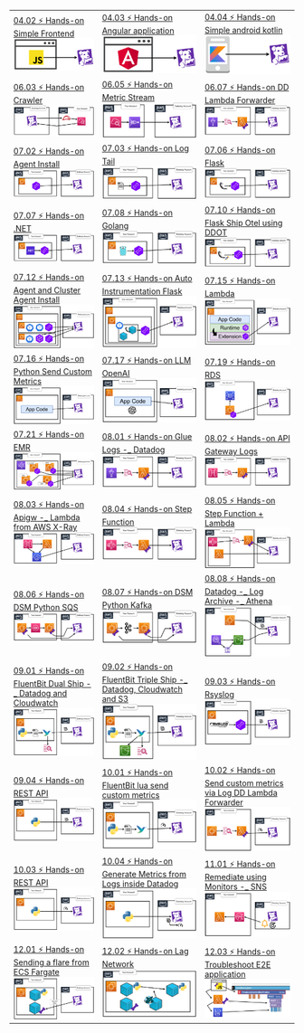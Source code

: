 ||||
|-|-|-|
|[04.02 ⚡ Hands-on Simple Frontend](./course/04.02%20⚡%20Hands-on%20Simple%20Frontend.md)  ![](./imgs/6c11decad6c54b3eb90b39139d8505b5.png)|[04.03 ⚡ Hands-on Angular application](./course/04.03%20⚡%20Hands-on%20Angular%20application.md)  ![](./imgs/18a89e0680cc40a3824c241360107047.png)|[04.04 ⚡ Hands-on Simple android kotlin](./course/04.04%20⚡%20Hands-on%20Simple%20android%20kotlin.md)  ![](./imgs/51603129560841e28761463f0029460e.png)|[05.01 ⚡ Hands-on Frontend -_ Lambda -_ DynamoDB](./course/05.01%20⚡%20Hands-on%20Frontend%20-_%20Lambda%20-_%20DynamoDB.md)  ![](./imgs/4a64ec6dae78401fb0a5e0e586bd9df6.png)|
|[06.03 ⚡ Hands-on Crawler](./course/06.03%20⚡%20Hands-on%20Crawler.md)  ![](./imgs/f99909e225124430bef663e93e32c022.png)|[06.05 ⚡ Hands-on Metric Stream](./course/06.05%20⚡%20Hands-on%20Metric%20Stream.md)  ![](./imgs/59cf2fe45dff4216af135bc4f5232946.png)|[06.07 ⚡ Hands-on DD Lambda Forwarder](./course/06.07%20⚡%20Hands-on%20DD%20Lambda%20Forwarder.md)  ![](./imgs/96465d4bf5ea4c2a88f5bf073e1cbec9.png)|
|[07.02 ⚡ Hands-on Agent Install](./course/07.02%20⚡%20Hands-on%20Agent%20Install.md)  ![](./imgs/e24e688a55154acaa281029792dacf1c.png)|[07.03 ⚡ Hands-on Log Tail](./course/07.03%20⚡%20Hands-on%20Log%20Tail.md)  ![](./imgs/cda28b5b8f6044fdbb667713dd629ff5.png)|[07.06 ⚡ Hands-on Flask](./course/07.06%20⚡%20Hands-on%20Flask.md)  ![](./imgs/61aa1a6d71a943e78c5bc9b811618639.png)|
|[07.07 ⚡ Hands-on .NET](./course/07.07%20⚡%20Hands-on%20.NET.md)  ![](./imgs/b1fa3f7fd73945d4a8ac22cffe6939f7.png)|[07.08 ⚡ Hands-on Golang](./course/07.08%20⚡%20Hands-on%20Golang.md)  ![](./imgs/756e95357a0c44a6b08c0746dabca9f9.png)|[07.10 ⚡ Hands-on Flask Ship Otel using DDOT](./course/07.10%20⚡%20Hands-on%20Flask%20Ship%20Otel%20using%20DDOT.md)  ![](./imgs/7425d9ce3cea47b9a454b4058835838c.png)|
|[07.12 ⚡ Hands-on Agent and Cluster Agent Install](./course/07.12%20⚡%20Hands-on%20Agent%20and%20Cluster%20Agent%20Install.md)  ![](./imgs/8c1453c702404a62878e8b2120e7baaa.png)|[07.13 ⚡ Hands-on Auto Instrumentation Flask](./course/07.13%20⚡%20Hands-on%20Auto%20Instrumentation%20Flask.md)  ![](./imgs/40884acbed2e4cfd8c4b80bb04680391.png)|[07.15 ⚡ Hands-on Lambda](./course/07.15%20⚡%20Hands-on%20Lambda.md)  ![](./imgs/4cc48aa363fb4fc483613ca8cb9f0f46.png)|
|[07.16 ⚡ Hands-on Python Send Custom Metrics](./course/07.16%20⚡%20Hands-on%20Python%20Send%20Custom%20Metrics.md)  ![](./imgs/7f9bbb26cddb4951947313adab53c850.png)|[07.17 ⚡ Hands-on LLM OpenAI](./course/07.17%20⚡%20Hands-on%20LLM%20OpenAI.md)  ![](./imgs/659472717ad1441d95fd1a624b51f219.png)|[07.19 ⚡ Hands-on RDS](./course/07.19%20⚡%20Hands-on%20RDS.md)  ![](./imgs/a938d11c358141c0a851ad7ecfa658ac.png)|
|[07.21 ⚡ Hands-on EMR](./course/07.21%20⚡%20Hands-on%20EMR.md)  ![](./imgs/8d93ce8aa4ca4aa299ea89649c1ed033.png)|[08.01 ⚡ Hands-on Glue Logs -_ Datadog](./course/08.01%20⚡%20Hands-on%20Glue%20Logs%20-_%20Datadog.md)  ![](./imgs/f985d430abf2448595aefc2ae28e3348.png)|[08.02 ⚡ Hands-on API Gateway Logs](./course/08.02%20⚡%20Hands-on%20API%20Gateway%20Logs.md)  ![](./imgs/bce93871f3894cbb950a2469f71d1813.png)|
|[08.03 ⚡ Hands-on Apigw -_ Lambda from AWS X-Ray](./course/08.03%20⚡%20Hands-on%20Apigw%20-_%20Lambda%20from%20AWS%20X-Ray.md)  ![](./imgs/8f769191a2e04fd8b496684530e91aa3.png)|[08.04 ⚡ Hands-on Step Function](./course/08.04%20⚡%20Hands-on%20Step%20Function.md)  ![](./imgs/6ea30ac4abc340df9fb37999b5f95fcb.png)|[08.05 ⚡ Hands-on Step Function + Lambda](./course/08.05%20⚡%20Hands-on%20Step%20Function%20+%20Lambda.md)  ![](./imgs/0d3825775ff14acfb83c59e244e99380.png)|
|[08.06 ⚡ Hands-on DSM Python SQS](./course/08.06%20⚡%20Hands-on%20DSM%20Python%20SQS.md)  ![](./imgs/bc5017e9ec994fde926f213e291f7eb6.png)|[08.07 ⚡ Hands-on DSM Python Kafka](./course/08.07%20⚡%20Hands-on%20DSM%20Python%20Kafka.md)  ![](./imgs/e4f4319cc4ac4ca8b8af9d398e3962bf.png)|[08.08 ⚡ Hands-on Datadog -_ Log Archive -_ Athena](./course/08.08%20⚡%20Hands-on%20Datadog%20-_%20Log%20Archive%20-_%20Athena.md)  ![](./imgs/a4cbc162ebbb4536bb6d7243d4bb7166.png)|
|[09.01 ⚡ Hands-on FluentBit Dual Ship -_ Datadog and Cloudwatch](./course/09.01%20⚡%20Hands-on%20FluentBit%20Dual%20Ship%20-_%20Datadog%20and%20Cloudwatch.md)  ![](./imgs/e8c579413291443c8747af81c1ed6f2e.png)|[09.02 ⚡ Hands-on FluentBit Triple Ship -_ Datadog, Cloudwatch and S3](./course/09.02%20⚡%20Hands-on%20FluentBit%20Triple%20Ship%20-_%20Datadog,%20Cloudwatch%20and%20S3.md)  ![](./imgs/0b2cc08cd42e41e39d968e2fa6868346.png)|[09.03 ⚡ Hands-on Rsyslog](./course/09.03%20⚡%20Hands-on%20Rsyslog.md)  ![](./imgs/01a0fd2f6af741649179c41af3f32e95.png)|
|[09.04 ⚡ Hands-on REST API](./course/09.04%20⚡%20Hands-on%20REST%20API.md)  ![](./imgs/a8adf5e0b2cb424ca7c666b7e8d338d1.png)|[10.01 ⚡ Hands-on FluentBit lua send custom metrics](./course/10.01%20⚡%20Hands-on%20FluentBit%20lua%20send%20custom%20metrics.md)  ![](./imgs/a024800f7da44ae7bd935ecc4c7ed2d5.png)|[10.02 ⚡ Hands-on Send custom metrics via Log DD Lambda Forwarder](./course/10.02%20⚡%20Hands-on%20Send%20custom%20metrics%20via%20Log%20DD%20Lambda%20Forwarder.md)  ![](./imgs/a59c7a31c03a4949a8bbbcfe58b9fed9.png)|
|[10.03 ⚡ Hands-on REST API](./course/10.03%20⚡%20Hands-on%20REST%20API.md)  ![](./imgs/f2f9ea1a37424c05bbf63849a5ccced3.png)|[10.04 ⚡ Hands-on Generate Metrics from Logs inside Datadog](./course/10.04%20⚡%20Hands-on%20Generate%20Metrics%20from%20Logs%20inside%20Datadog.md)  ![](./imgs/0a8c1e0c13bc4728b519a20e0bc453f5.png)|[11.01 ⚡ Hands-on Remediate using Monitors -_ SNS](./course/11.01%20⚡%20Hands-on%20Remediate%20using%20Monitors%20-_%20SNS.md)  ![](./imgs/a8d1d299276840efa260905499c3c9fa.png)|
|[12.01 ⚡ Hands-on Sending a flare from ECS Fargate](./course/12.01%20⚡%20Hands-on%20Sending%20a%20flare%20from%20ECS%20Fargate.md)  ![](./imgs/d5a21845646f47de9779d328b2a5d354.png)|[12.02 ⚡ Hands-on Lag Network](./course/12.02%20⚡%20Hands-on%20Lag%20Network.md)  ![](./imgs/53c6304f306947888712f6e4432c56dc.png)|[12.03 ⚡ Hands-on Troubleshoot E2E application](./course/12.03%20⚡%20Hands-on%20Troubleshoot%20E2E%20application.md)  ![](./imgs/0fc8478af1f140dc9b7ae5aefa0cb486.png)|
